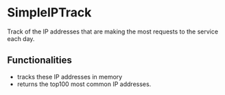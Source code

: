 # SimpleIPTrack

Track of the IP addresses that are making the most requests to the service each day. 


## Functionalities

* tracks these IP addresses in memory
* returns the top100 most common IP addresses.